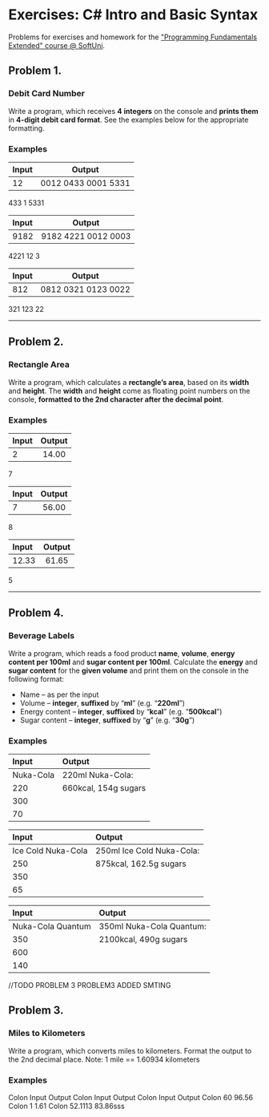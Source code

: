 # Exercises: C# Intro and Basic Syntax
Problems for exercises and homework for the ["Programming Fundamentals Extended" course @ SoftUni](https://judge.softuni.bg/Contests/577).

## Problem 1.
### Debit Card Number             

Write a program, which receives **4 integers** on the console and **prints them** in **4-digit debit card format**. See the examples below for the appropriate formatting.

### Examples

**Input**|**Output**
:-----|:-----:|
12|0012 0433 0001 5331|
433
1
5331

**Input**|**Output**
:-----|:-----:|
9182|9182 4221 0012 0003|
4221
12
3

**Input**|**Output**
:-----|:-----:|
812|0812 0321 0123 0022|
321
123
22

---

## Problem 2.
### Rectangle Area             

Write a program, which calculates a **rectangle’s area**, based on its **width** and **height**. The **width** and **height** come as floating point numbers
on the console, **formatted to the 2nd character after the decimal point**.

### Examples

**Input**|**Output**
:-----|:-----:|
2|14.00|
7

**Input**|**Output**
:-----|:-----:|
7|56.00|
8

**Input**|**Output**
:-----|:-----:|
12.33|61.65|
5

---
## Problem 4.
### Beverage Labels             

Write a program, which reads a food product **name**, **volume**, **energy content per 100ml** and **sugar content per 100ml**. Calculate the **energy** and **sugar content**
for the **given volume** and print them
on the console in the following format:

* Name – as per the input
   
* Volume – **integer**, **suffixed** by “**ml**” (e.g. “**220ml**”)
      
* Energy content – **integer**, **suffixed** by “**kcal**” (e.g. “**500kcal**”)
     
* Sugar content – **integer**, **suffixed** by “**g**” (e.g. “**30g**”) 

### Examples

**Input**|**Output**
:-----|:-----|
Nuka-Cola|220ml Nuka-Cola:|
220|660kcal, 154g sugars|
300||
70||

 
**Input**|**Output**
:-----|:-----|
Ice Cold Nuka-Cola|250ml Ice Cold Nuka-Cola:|
250|875kcal, 162.5g sugars|
350||
65||


**Input**|**Output**
:-----|:-----|
Nuka-Cola Quantum|350ml Nuka-Cola Quantum:|
350|2100kcal, 490g sugars|
600||
140||




//TODO PROBLEM 3
PROBLEM3 
ADDED SMTING
## Problem 3.

### Miles to Kilometers

Write a program, which converts miles to kilometers. Format the output to the 2nd decimal place.
Note: 1 mile == 1.60934 kilometers

### Examples

Colon  Input     Output  Colon Input   Output  Colon Input  Output
Colon  60        96.56   Colon  1       1.61   Colon 52.1113  83.86sss
